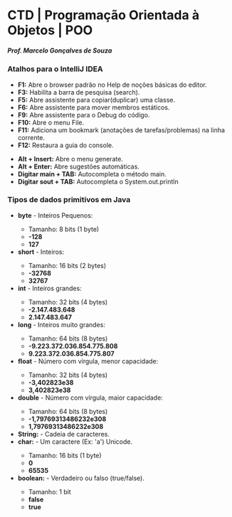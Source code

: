 # CTD | Programação Orientada à Objetos | POO
<h5>Prof. Marcelo Gonçalves de Souza</h5>

<h3>Atalhos para o IntelliJ IDEA</h3>
<ul>
  <li><strong>F1:</strong> Abre o browser padrão no Help de noções básicas do editor.</li>
  <li><strong>F3:</strong> Habilita a barra de pesquisa (search).</li>
  <li><strong>F5:</strong> Abre assistente para copiar(duplicar) uma classe.</li>
  <li><strong>F6:</strong> Abre assistente para mover membros estáticos.</li>
  <li><strong>F9:</strong> Abre assistente para o Debug do código.</li>
  <li><strong>F10:</strong> Abre o menu File.</li>
  <li><strong>F11:</strong> Adiciona um bookmark (anotações de tarefas/problemas) na linha corrente.</li>
  <li><strong>F12:</strong> Restaura a guia do console.</li>
</ul>

<ul>
  <li><strong>Alt + Insert:</strong> Abre o menu generate.</li>
  <li><strong>Alt + Enter:</strong> Abre sugestões automáticas.</li>
  <li><strong>Digitar main + TAB:</strong> Autocompleta o método main.</li>
  <li><strong>Digitar sout + TAB:</strong> Autocompleta o System.out.println</li>
</ul>

<h3>Tipos de dados primitivos em Java</h3>
<ul>
  <li><strong>byte</strong> - Inteiros Pequenos:</li>
      <ul>
		  <li>Tamanho: 8 bits (1 byte)</li>
	      <li><strong>-128</strong></li>
	      <li><strong>127</strong></li>
      </ul>
  <li><strong>short</strong> - Inteiros:</li>
      <ul>
		  <li>Tamanho: 16 bits (2 bytes)</li>
	      <li><strong>-32768</strong></li>
	      <li><strong>32767</strong></li>
      </ul>
  <li><strong>int</strong> - Inteiros grandes:</li>
      <ul>
		  <li>Tamanho: 32 bits (4 bytes)</li>
	      <li><strong>-2.147.483.648</strong></li>
	      <li><strong>2.147.483.647</strong></li>
      </ul>
  <li><strong>long</strong> - Inteiros muito grandes:</li>
      <ul>
		  <li>Tamanho: 64 bits (8 bytes)</li>
	      <li><strong>-9.223.372.036.854.775.808</strong></li>
	      <li><strong>9.223.372.036.854.775.807</strong></li>
      </ul>
  <li><strong>float</strong> - Número com vírgula, menor capacidade:</li>
      <ul>
		  <li>Tamanho: 32 bits (4 bytes)</li>
	      <li><strong>-3,402823e38</strong></li>
	      <li><strong>3,402823e38</strong></li>
      </ul>
  <li><strong>double</strong> - Número com vírgula, maior capacidade:</li>
	  <ul>
		  <li>Tamanho: 64 bits (8 bytes)</li>
	      <li><strong>-1,79769313486232e308</strong></li>
	      <li><strong>1,79769313486232e308</strong></li>
      </ul>
  <li><strong>String:</strong> - Cadeia de caracteres.</li>
  <li><strong>char:</strong> - Um caractere (Ex: 'a') Unicode.</li>
	  <ul>
		  <li>Tamanho: 16 bits (1 byte)</li>
	      <li><strong>0</strong></li>
	      <li><strong>65535</strong></li>
      </ul>
  <li><strong>boolean:</strong> - Verdadeiro ou falso (true/false).</li>
	  <ul>
		  <li>Tamanho: 1 bit</li>
	      <li><strong>false</strong></li>
	      <li><strong>true</strong></li>
      </ul>
</ul>
